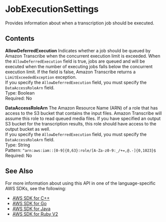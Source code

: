 # JobExecutionSettings<a name="API_JobExecutionSettings"></a>

Provides information about when a transcription job should be executed\.

## Contents<a name="API_JobExecutionSettings_Contents"></a>

 **AllowDeferredExecution**   <a name="transcribe-Type-JobExecutionSettings-AllowDeferredExecution"></a>
Indicates whether a job should be queued by Amazon Transcribe when the concurrent execution limit is exceeded\. When the `AllowDeferredExecution` field is true, jobs are queued and will be executed when the number of executing jobs falls below the concurrent execution limit\. If the field is false, Amazon Transcribe returns a `LimitExceededException` exception\.  
If you specify the `AllowDeferredExecution` field, you must specify the `DataAccessRoleArn` field\.  
Type: Boolean  
Required: No

 **DataAccessRoleArn**   <a name="transcribe-Type-JobExecutionSettings-DataAccessRoleArn"></a>
The Amazon Resource Name \(ARN\) of a role that has access to the S3 bucket that contains the input files\. Amazon Transcribe will assume this role to read queued media files\. If you have specified an output S3 bucket for the transcription results, this role should have access to the output bucket as well\.  
If you specify the `AllowDeferredExecution` field, you must specify the `DataAccessRoleArn` field\.  
Type: String  
Pattern: `^arn:aws:iam::[0-9]{0,63}:role/[A-Za-z0-9:_/+=,@.-]{0,1023}$`   
Required: No

## See Also<a name="API_JobExecutionSettings_SeeAlso"></a>

For more information about using this API in one of the language\-specific AWS SDKs, see the following:
+  [AWS SDK for C\+\+](https://docs.aws.amazon.com/goto/SdkForCpp/transcribe-2017-10-26/JobExecutionSettings) 
+  [AWS SDK for Go](https://docs.aws.amazon.com/goto/SdkForGoV1/transcribe-2017-10-26/JobExecutionSettings) 
+  [AWS SDK for Java](https://docs.aws.amazon.com/goto/SdkForJava/transcribe-2017-10-26/JobExecutionSettings) 
+  [AWS SDK for Ruby V2](https://docs.aws.amazon.com/goto/SdkForRubyV2/transcribe-2017-10-26/JobExecutionSettings) 